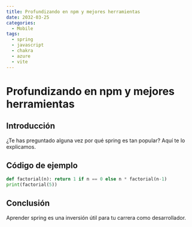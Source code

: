 ```yaml
---
title: Profundizando en npm y mejores herramientas
date: 2032-03-25
categories:
  - Mobile
tags:
  - spring
  - javascript
  - chakra
  - azure
  - vite
---
```


# Profundizando en npm y mejores herramientas

## Introducción

¿Te has preguntado alguna vez por qué spring es tan popular? Aquí te lo explicamos.

## Código de ejemplo

```python
def factorial(n): return 1 if n == 0 else n * factorial(n-1)
print(factorial(5))
```

## Conclusión

Aprender spring es una inversión útil para tu carrera como desarrollador.